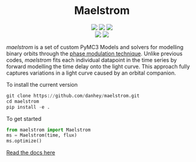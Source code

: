 <h1 align="center">Maelstrom</h1>

<p align="center">
   <a href="https://github.com/danhey/maelstrom/actions?query=workflow%3Amaelstrom-tests"><img
   src="https://github.com/danhey/maelstrom/workflows/maelstrom-tests/badge.svg"/></a>
   <a href="https://danhey.github.io/maelstrom/"><img
   src="https://github.com/danhey/maelstrom/workflows/Docs/badge.svg"/></a>
   <a href="https://codecov.io/gh/danhey/maelstrom"><img
   src="https://codecov.io/gh/danhey/maelstrom/branch/master/graph/badge.svg"/></a>
   <br/>
   <a href="https://docs.pymc.io"><img
   src="https://img.shields.io/badge/powered_by-PyMC3-EB5368.svg?style=flat"/></a>
   <a href="https://github.com/dfm/exoplanet"><img
   src="https://img.shields.io/badge/powered_by-exoplanet-EB5368.svg?style=flat"/></a>
</p>

  
*maelstrom* is a set of custom PyMC3 Models and solvers for
modelling binary orbits through the [phase modulation technique](https://arxiv.org/abs/1607.07879/).
Unlike previous codes, *maelstrom* fits each individual datapoint in the time series by forward modelling the time delay onto the light curve. This approach fully captures variations in a light curve caused by 
an orbital companion.

To install the current version

```python
git clone https://github.com/danhey/maelstrom.git
cd maelstrom
pip install -e .
```

To get started

```python
from maelstrom import Maelstrom
ms = Maelstrom(time, flux)
ms.optimize()
```
   
[Read the docs here](https://danhey.github.io/maelstrom)
